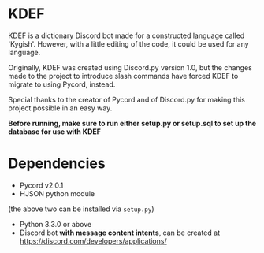 # KDEF
KDEF is a dictionary Discord bot made for a constructed language called 'Kygish'. However, with a little editing of the code, it could be used for any language.

Originally, KDEF was created using Discord.py version 1.0, but the changes made to the project to introduce slash commands have forced KDEF to migrate to using Pycord, instead.

Special thanks to the creator of Pycord and of Discord.py for making this project possible in an easy way.

**Before running, make sure to run either setup.py or setup.sql to set up the database for use with KDEF**

# Dependencies
  - Pycord v2.0.1
  - HJSON python module
  
  (the above two can be installed via `setup.py`)
  
  - Python 3.3.0 or above
  - Discord bot **with message content intents**, can be created at https://discord.com/developers/applications/
